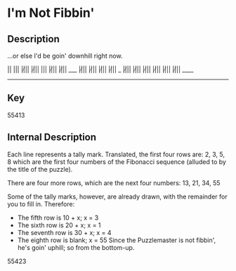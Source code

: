 # I'm Not Fibbin'

Description
------------
...or else I'd be goin' downhill right now.

||
 |||
   ||̸||
         ||̸|| |||
    ||̸|| ||̸|| ___
||̸|| ||̸|| ||̸|| ||̸|| _
      ||̸|| ||̸|| ||̸|| ||̸|| ||̸|| ||̸|| ____
____ ____ ____ ____ ____ ____ ____ ____ ____ ____ ____  



Key
---------
55413

Internal Description
--------------------
Each line represents a tally mark.
Translated, the first four rows are:
2, 3, 5, 8
which are the first four numbers of the Fibonacci sequence (alluded to by the title of the puzzle).

There are four more rows, which are the next four numbers:
13, 21, 34, 55

Some of the tally marks, however, are already drawn, with the remainder for you to fill in.
Therefore:
- The fifth row is 10 + x; x = 3
- The sixth row is 20 + x; x = 1
- The seventh row is 30 + x; x = 4
- The eighth row is blank; x = 55
Since the Puzzlemaster is not fibbin', he's goin' uphill; so from the bottom-up.

55423
